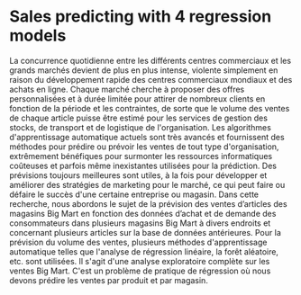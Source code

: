 # Sales predicting with 4 regression models 


La concurrence quotidienne entre les différents centres commerciaux et les grands marchés devient de plus en plus intense, violente simplement en raison du développement rapide des centres commerciaux mondiaux et des achats en ligne. Chaque marché cherche à proposer des offres personnalisées et à durée limitée pour attirer de nombreux clients en fonction de la période et les contraintes, de sorte que le volume des ventes de chaque article puisse être estimé pour les services de gestion des stocks, de transport et de logistique de l'organisation. Les algorithmes d'apprentissage automatique actuels sont très avancés et fournissent des méthodes pour prédire ou prévoir les ventes de tout type d'organisation, extrêmement bénéfiques pour surmonter les ressources informatiques coûteuses et parfois même inexistantes utilisées pour la prédiction. Des prévisions toujours meilleures sont utiles, à la fois pour développer et améliorer des stratégies de marketing pour le marché, ce qui peut faire ou défaire le succès d'une certaine entreprise ou magasin.
Dans cette recherche, nous abordons le sujet de la prévision des ventes d’articles des magasins Big Mart en fonction des données d’achat et de demande des consommateurs dans plusieurs magasins Big Mart à divers endroits et concernant plusieurs articles sur la base de données
antérieures. Pour la prévision du volume des ventes, plusieurs méthodes d'apprentissage automatique telles que l'analyse de régression linéaire, la forêt aléatoire, etc. sont utilisées.
Il s'agit d'une analyse exploratoire complète sur les ventes Big Mart. C'est un problème de pratique de régression où nous devons prédire les ventes par produit et par magasin.
